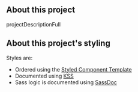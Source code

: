 ## About this project

projectDescriptionFull


## About this project's styling

Styles are:

- Ordered using the [Styled Component Template](https://github.com/ericwbailey/styled-component-template)
- Documented using [KSS](https://github.com/kss-node/kss-node)
- Sass logic is documented using [SassDoc](http://sassdoc.com/)